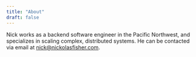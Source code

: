 ```yaml
---
title: "About"
draft: false
---
```


Nick works as a backend software engineer in the Pacific Northwest, and specializes in scaling complex, distributed systems. He can be
contacted via email at nick@nickolasfisher.com.
